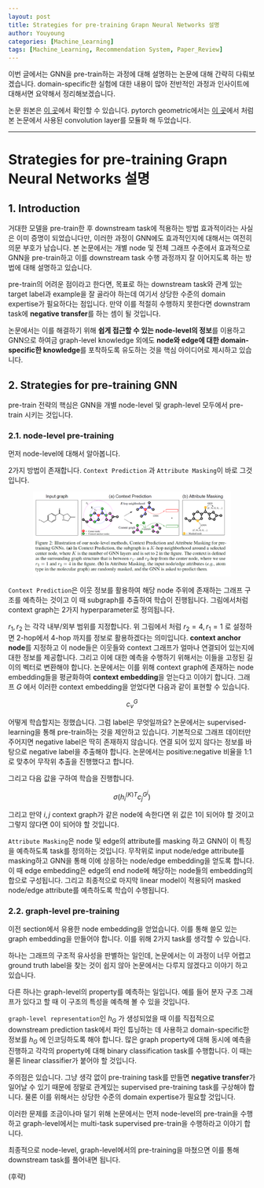 ```yaml
---
layout: post
title: Strategies for pre-training Grapn Neural Networks 설명
author: Youyoung
categories: [Machine_Learning]
tags: [Machine_Learning, Recommendation System, Paper_Review]
---
```


이번 글에서는 GNN을 pre-train하는 과정에 대해 설명하는 논문에 대해 간략히 다뤄보겠습니다. domain-specific한 실험에 대한 내용이 많아 전반적인 과정과 인사이트에 대해서면 요약해서 정리해보겠습니다.  

논문 원본은 [이 곳](https://arxiv.org/abs/1905.12265)에서 확인할 수 있습니다. pytorch geometric에서는 [이 곳](https://pytorch-geometric.readthedocs.io/en/latest/modules/nn.html#convolutional-layers)에서 처럼 본 논문에서 사용된 convolution layer를 모듈화 해 두었습니다.  

---
# Strategies for pre-training Grapn Neural Networks 설명  
## 1. Introduction  
거대한 모델을 pre-train한 후 downstream task에 적용하는 방법 효과적이라는 사실은 이미 증명이 되었습니다만, 이러한 과정이 GNN에도 효과적인지에 대해서는 여전히 의문 부호가 남습니다. 본 논문에서는 개별 node 및 전체 그래프 수준에서 효과적으로 GNN을 pre-train하고 이를 downstream task 수행 과정까지 잘 이어지도록 하는 방법에 대해 설명하고 있습니다.  

pre-train의 어려운 점이라고 한다면, 목표로 하는 downstream task와 관계 있는 target label과 example을 잘 골라야 하는데 여기서 상당한 수준의 domain expertise가 필요하다는 점입니다. 만약 이를 적절히 수행하지 못한다면 downstram task에 **negative transfer**를 하는 셈이 될 것입니다.  

논문에서는 이를 해결하기 위해 **쉽게 접근할 수 있는 node-level의 정보**를 이용하고 GNN으로 하여금 graph-level knowledge 외에도 **node와 edge에 대한 domain-specific한 knowledge**를 포착하도록 유도하는 것을 핵심 아이디어로 제시하고 있습니다.  


## 2. Strategies for pre-training GNN  
pre-train 전략의 핵심은 GNN을 개별 node-level 및 graph-level 모두에서 pre-train 시키는 것입니다.  

### 2.1. node-level pre-training  
먼저 node-level에 대해서 알아봅니다.  

2가지 방법이 존재합니다. `Context Prediction` 과 `Attribute Masking`이 바로 그것입니다.  

<center><img src="/public/img/Machine_Learning/2022-02-01-pretrain-gnn/img.PNG" width="80%"></center>  

`Context Prediction`은 이웃 정보를 활용하여 해당 node 주위에 존재하는 그래프 구조를 예측하는 것이고 이 때 subgraph를 추출하여 학습이 진행됩니다. 그림에서처럼 context graph는 2가지 hyperparameter로 정의됩니다.  

$r_1, r_2$ 는 각각 내부/외부 범위를 지정합니다. 위 그림에서 처럼 $r_2=4, r_1=1$ 로 설정하면 2-hop에서 4-hop 까지를 정보로 활용하겠다는 의미입니다. **context anchor node**를 지정하고 이 node들은 이웃들와 context 그래프가 얼마나 연결되어 있는지에 대한 정보를 제공합니다. 그리고 이에 대한 예측을 수행하기 위해서는 이들을 고정된 길이의 벡터로 변환해야 합니다. 논문에서는 이를 위해 context graph에 존재하는 node embedding들을 평균화하여 **context embedding**을 얻는다고 이야기 합니다. 그래프 $G$ 에서 이러한 context embedding을 얻었다면 다음과 같이 표현할 수 있습니다.  

$$ c_v^G $$  

어떻게 학습할지는 정했습니다. 그럼 label은 무엇일까요? 논문에서는 supervised-learning을 통해 pre-train하는 것을 제안하고 있습니다. 기본적으로 그래프 데이터만 주어지면 negative label은 딱히 존재하지 않습니다. 연결 되어 있지 않다는 정보를 바탕으로 negative label을 추출해야 합니다. 논문에서는 positive:negative 비율을 1:1로 맞추어 무작위 추출을 진행했다고 합니다.  

그리고 다음 값을 구하여 학습을 진행합니다.  

$$ \sigma( h_i^{(K)T} c_j^{G^j}) $$  

그리고 만약 $i, j$ context graph가 같은 node에 속한다면 위 값은 1이 되어야 할 것이고 그렇지 않다면 0이 되어야 할 것입니다.  

`Attribute Masking`은 node 및 edge의 attribute를 masking 하고 GNN이 이 특징을 예측하도록 task를 정의하는 것입니다. 무작위로 input node/edge attribute를 masking하고 GNN을 통해 이에 상응하는 node/edge embedding을 얻도록 합니다. 이 때 edge embedding은 edge의 end node에 해당하는 node들의 embedding의 합으로 구성됩니다. 그리고 최종적으로 마지막 linear model이 적용되어 masked node/edge attribute를 예측하도록 학습이 수행됩니다.  

### 2.2. graph-level pre-training  
이전 section에서 유용한 node embedding을 얻었습니다. 이를 통해 쓸모 있는 graph embedding을 만들어야 합니다. 이를 위해 2가지 task를 생각할 수 있습니다.  

하나는 그래프의 구조적 유사성을 판별하는 일인데, 논문에서는 이 과정이 너무 어렵고 ground truth label을 찾는 것이 쉽지 않아 논문에서는 다루지 않겠다고 이야기 하고 있습니다.  

다른 하나는 graph-level의 property를 예측하는 일입니다. 예를 들어 분자 구조 그래프가 있다고 할 때 이 구조의 특성을 예측해 볼 수 있을 것입니다.  

`graph-level representation`인 $h_G$ 가 생성되었을 때 이를 직접적으로 downstream prediction task에서 파인 튜닝하는 데 사용하고 domain-specific한 정보를 $h_G$ 에 인코딩하도록 해야 합니다. 많은 graph property에 대해 동시에 예측을 진행하고 각각의 property에 대해 binary classification task를 수행합니다. 이 때는 물론 linear classifier가 붙어야 할 것입니다.  

주의점은 있습니다. 그냥 생각 없이 pre-training task를 만들면 **negative transfer**가 일어날 수 있기 때문에 정말로 관계있는 supervised pre-training task를 구상해야 합니다. 물론 이를 위해서는 상당한 수준의 domain expertise가 필요할 것입니다.  

이러한 문제를 조금이나마 덜기 위해 논문에서는 먼저 node-level의 pre-train을 수행하고 graph-level에서는 multi-task supervised pre-train을 수행하라고 이야기 합니다.  

최종적으로 node-level, graph-level에서의 pre-training을 마쳤으면 이를 통해 downstream task를 풀어내면 됩니다.  

(후략)  
